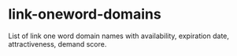 # link-oneword-domains
List of link one word domain names with availability, expiration date, attractiveness, demand score.
